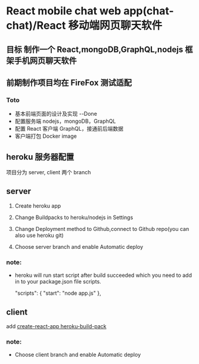 # React mobile chat web app(chat-chat)/React 移动端网页聊天软件

## 目标 制作一个 React,mongoDB,GraphQL,nodejs 框架手机网页聊天软件

## 前期制作项目均在 FireFox 测试适配

### Toto

- 基本前端页面的设计及实现 --Done
- 配置服务端 nodejs，mongoDB，GraphQL
- 配置 React 客户端 GraphQL，接通前后端数据
- 客户端打包 Docker image

## heroku 服务器配置

项目分为 server, client 两个 branch

## server

1. Create heroku app

2. Change Buildpacks to heroku/nodejs in Settings

3. Change Deployment method to Github,connect to Github repo(you can also use heroku git)

4. Choose server branch and enable Automatic deploy

### note:

- heroku will run start script after build succeeded which you need to add in to your package.json file scripts.

  "scripts": {
  "start": "node app.js"
  },

## client

add [create-react-app heroku-build-pack](https://github.com/mars/create-react-app-buildpack)

### note:

- Choose client branch and enable Automatic deploy
